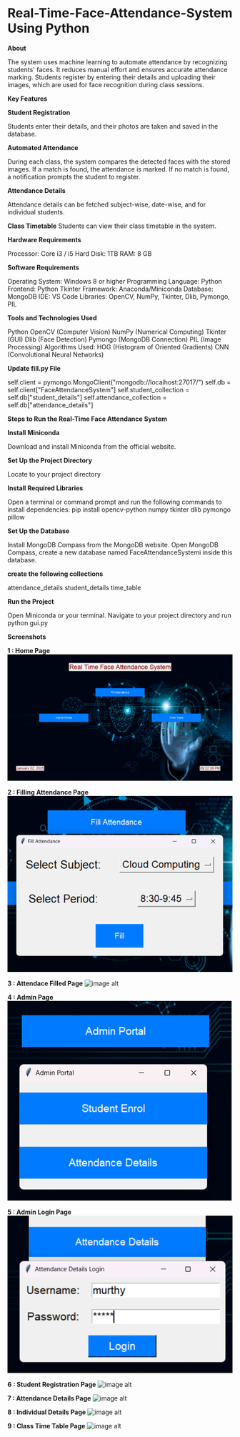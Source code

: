# Real-Time-Face-Attendance-System Using Python

**About**

The system uses machine learning to automate attendance by recognizing students' faces. It reduces manual effort and ensures accurate attendance marking. Students register by entering their details and uploading their images, which are used for face recognition during class sessions.

**Key Features**

**Student Registration**

Students enter their details, and their photos are taken and saved in the database.

**Automated Attendance**

During each class, the system compares the detected faces with the stored images. If a match is found, the attendance is marked. If no match is found, a notification prompts the student to register.

**Attendance Details**

Attendance details can be fetched subject-wise, date-wise, and for individual students.

**Class Timetable** Students can view their class timetable in the system.

**Hardware Requirements**

Processor: Core i3 / i5
Hard Disk: 1TB
RAM: 8 GB

**Software Requirements**

Operating System: Windows 8 or higher
Programming Language: Python
Frontend: Python Tkinter
Framework: Anaconda/Miniconda
Database: MongoDB
IDE: VS Code
Libraries: OpenCV, NumPy, Tkinter, Dlib, Pymongo, PIL

**Tools and Technologies Used**

Python
OpenCV (Computer Vision)
NumPy (Numerical Computing)
Tkinter (GUI)
Dlib (Face Detection)
Pymongo (MongoDB Connection)
PIL (Image Processing)
Algorithms Used:
HOG (Histogram of Oriented Gradients)
CNN (Convolutional Neural Networks)

**Update fill.py File**

self.client = pymongo.MongoClient("mongodb://localhost:27017/")
self.db = self.client["FaceAttendanceSystem"]
self.student_collection = self.db["student_details"]
self.attendance_collection = self.db["attendance_details"]

**Steps to Run the Real-Time Face Attendance System**

**Install Miniconda**

Download and install Miniconda from the official website.

**Set Up the Project Directory**

Locate to your project directory

**Install Required Libraries**

Open a terminal or command prompt and run the following commands to install dependencies:
pip install opencv-python numpy tkinter dlib pymongo pillow

**Set Up the Database**

Install MongoDB Compass from the MongoDB website.
Open MongoDB Compass, create a new database named FaceAttendanceSystemi inside this database. 

**create the following collections**

attendance_details
student_details
time_table

**Run the Project**

Open Miniconda or your terminal.
Navigate to your project directory and run
python gui.py

**Screenshots**

**1 : Home Page**
![image alt](https://github.com/murthyns18/Real-Time-Face-Attendance-System/blob/df445b3ea032939af591e75641cad5f46a86648b/Home.png)

**2 : Filling Attendance Page**
![image alt](https://github.com/murthyns18/Real-Time-Face-Attendance-System/blob/d34a6ee74308327f412621debf6e34e44c961bce/Filling%20Attendance.png)

**3 : Attendace Filled Page**
![image alt]()

**4 : Admin Page**
![image alt](https://github.com/murthyns18/Real-Time-Face-Attendance-System/blob/07f15047cf7425cd2757fd0b4324a5c387993bd9/Admin%20Prtal.png)

**5 : Admin Login Page**
![image alt](https://github.com/murthyns18/Real-Time-Face-Attendance-System/blob/07f15047cf7425cd2757fd0b4324a5c387993bd9/Admin%20Login.png)

**6 : Student Registration Page**
![image alt]()

**7 : Attendance Details Page**
![image alt]()

**8 : Individual Details Page**
![image alt]()

**9 : Class Time Table Page**
![image alt]()


